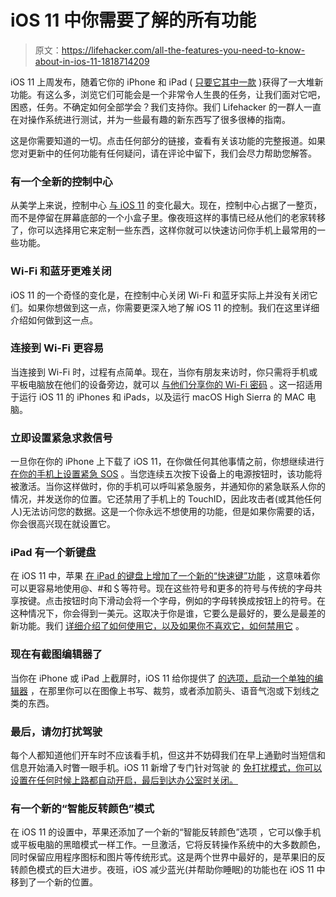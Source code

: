 # iOS 11 中你需要了解的所有功能

> 原文：<https://lifehacker.com/all-the-features-you-need-to-know-about-in-ios-11-1818714209>

iOS 11 上周发布，随着它你的 iPhone 和 iPad ( [只要它其中一款](https://lifehacker.com/these-are-the-devices-that-support-ios-11-and-macos-hig-1804655825) )获得了一大堆新功能。有这么多，浏览它们可能会是一个非常令人生畏的任务，让我们面对它吧，困惑，任务。不确定如何全部学会？我们支持你。我们 Lifehacker 的一群人一直在对操作系统进行测试，并为一些最有趣的新东西写了很多很棒的指南。



这是你需要知道的一切。点击任何部分的链接，查看有关该功能的完整报道。如果您对更新中的任何功能有任何疑问，请在评论中留下，我们会尽力帮助您解答。

### 有一个全新的控制中心

从美学上来说，控制中心 [与 iOS 11](https://lifehacker.com/how-to-get-started-with-control-center-in-ios-11-1818610224) 的变化最大。现在，控制中心占据了一整页，而不是停留在屏幕底部的一个小盒子里。像夜班这样的事情已经从他们的老家转移了，你可以选择用它来定制一些东西，这样你就可以快速访问你手机上最常用的一些功能。

### Wi-Fi 和蓝牙更难关闭

iOS 11 的一个奇怪的变化是，在控制中心关闭 Wi-Fi 和蓝牙实际上并没有关闭它们。如果你想做到这一点，你需要更深入地了解 iOS 11 的控制。我们在这里详细介绍如何做到这一点。

### 连接到 Wi-Fi 更容易

当连接到 Wi-Fi 时，过程有点简单。现在，当你有朋友来访时，你只需将手机或平板电脑放在他们的设备旁边，就可以 [与他们分享你的 Wi-Fi 密码](https://lifehacker.com/ios-11-makes-sharing-your-wi-fi-password-much-easier-1818609348) 。这一招适用于运行 iOS 11 的 iPhones 和 iPads，以及运行 macOS High Sierra 的 MAC 电脑。

### 立即设置紧急求救信号

一旦你在你的 iPhone 上下载了 iOS 11，在你做任何其他事情之前，你想继续进行 [在你的手机上设置紧急 SOS](https://lifehacker.com/set-up-ios-11s-emergency-sos-now-when-you-dont-need-it-1818590695) 。当您连续五次按下设备上的电源按钮时，该功能将被激活。当你这样做时，你的手机可以呼叫紧急服务，并通知你的紧急联系人你的情况，并发送你的位置。它还禁用了手机上的 TouchID，因此攻击者(或其他任何人)无法访问您的数据。这是一个你永远不想使用的功能，但是如果你需要的话，你会很高兴现在就设置它。

### iPad 有一个新键盘

在 iOS 11 中，苹果 [在 iPad 的键盘上增加了一个新的“快速键”功能](https://lifehacker.com/how-to-use-ios-11s-new-ipad-keyboard-and-uninstall-it-1818670860) ，这意味着你可以更容易地使用@、#和＄等符号。现在这些符号和更多的符号与传统的字母共享按键。点击按钮时向下滑动会将一个字母，例如的字母转换成按钮上的符号。在这种情况下，你会得到一美元。这取决于你是谁，它要么是最好的，要么是最差的新功能。我们 [详细介绍了如何使用它，以及如果你不喜欢它，如何禁用它](https://lifehacker.com/how-to-use-ios-11s-new-ipad-keyboard-and-uninstall-it-1818670860) 。

### 现在有截图编辑器了

当你在 iPhone 或 iPad 上截屏时，iOS 11 给你提供了 [的选项，启动一个单独的编辑器](https://lifehacker.com/how-to-get-the-most-out-of-ios-11s-new-screenshot-edito-1818696949) ，在那里你可以在图像上书写、裁剪，或者添加箭头、语音气泡或下划线之类的东西。

### 最后，请勿打扰驾驶

每个人都知道他们开车时不应该看手机，但这并不妨碍我们在早上通勤时当短信和信息开始涌入时瞥一眼手机。iOS 11 新增了专门针对驾驶 的 [免打扰模式，你可以设置在任何时候上路都自动开启，最后到达办公室时关闭。](https://lifehacker.com/ios-11-lets-you-automatically-mute-texts-and-notificati-1818587612)

### 有一个新的“智能反转颜色”模式

在 iOS 11 的设置中，苹果还添加了一个新的“智能反转颜色”选项 ，它可以像手机或平板电脑的黑暗模式一样工作。一旦激活，它将反转操作系统中的大多数颜色，同时保留应用程序图标和图片等传统形式。这是两个世界中最好的，是苹果旧的反转颜色模式的巨大进步。夜班，iOS 减少蓝光(并帮助你睡眠)的功能也在 iOS 11 中移到了一个新的位置。
